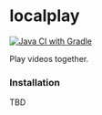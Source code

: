 # localplay

[![Java CI with Gradle](https://github.com/chrisvrose/localplay/actions/workflows/gradle.yml/badge.svg)](https://github.com/chrisvrose/localplay/actions/workflows/gradle.yml)

Play videos together.

### Installation

TBD
